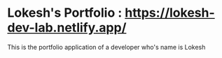 # Lokesh's Portfolio : https://lokesh-dev-lab.netlify.app/

This is the portfolio application of a developer who's name is Lokesh
